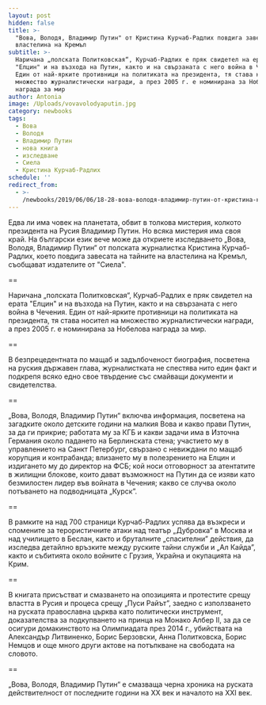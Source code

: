 ```yaml
---
layout: post
hidden: false
title: >-
  "Вова, Володя, Владимир Путин" от Кристина Курчаб-Радлих повдига завесата пред
  властелина на Кремъл
subtitle: >-
  Наричана „полската Политковская“, Курчаб-Радлих е пряк свидетел на ерата
  "Елцин" и на възхода на Путин, както и на свързаната с него война в Чечения.
  Един от най-ярките противници на политиката на президента, тя става носител на
  множество журналистически награди, а през 2005 г. е номинирана за Нобелова
  награда за мир
author: Antonia
image: /Uploads/vovavolodyaputin.jpg
category: newbooks
tags:
  - Вова
  - Володя
  - Владимир Путин
  - нова книга
  - изследване
  - Сиела
  - Кристина Курчаб-Радлих
schedule: ''
redirect_from:
  - >-
    /newbooks/2019/06/06/18-28-вова-володя-владимир-путин-от-кристина-курчаб-радлих-повдига-завесата-пред-властелина-на-кремъл
---
```

Едва ли има човек на планетата, обвит в толкова мистерия, колкото президента на Русия Владимир Путин. Но всяка мистерия има своя край. На български език вече може да откриете изследването „Вова, Володя, Владимир Путин“ от полската журналистка Кристина Курчаб-Радлих, което повдига завесата на тайните на властелина на Кремъл, съобщават издателите от "Сиела".

\==

Наричана „полската Политковская“, Курчаб-Радлих е пряк свидетел на ерата "Елцин" и на възхода на Путин, както и на свързаната с него война в Чечения. Един от най-ярките противници на политиката на президента, тя става носител на множество журналистически награди, а през 2005 г. е номинирана за Нобелова награда за мир. 

\==

В безпрецедентната по мащаб и задълбоченост биография, посветена на руския държавен глава, журналистката не спестява нито един факт и подкрепя всяко едно свое твърдение със смайващи документи и свидетелства.

\==

„Вова, Володя, Владимир Путин“  включва информация, посветена на загадките около детските години на малкия Вова и какво прави Путин, за да ги прикрие; работата му за КГБ и какви задачи има в Източна Германия около падането на Берлинската стена; участието му в управлението на Санкт Петербург, свързано с невиждани по мащаб корупция и контрабанда; влизането му в полезрението на Елцин и издигането му до директор на ФСБ; кой носи отговорност за атентатите в жилищни блокове, които дават възможност на Путин да се изяви като безмилостен лидер във войната в Чечения; какво се случва около потъването на подводницата „Курск”.

\==

В рамките на над 700 страници Курчаб-Радлих успява да възкреси и спомените за терористичните атаки над театър „Дубровка“ в Москва и над училището в Беслан, както и бруталните „спасителни” действия, да изследва детайлно връзките между руските тайни служби и „Ал Кайда”, както и събитията около войните с Грузия, Украйна и окупацията на Крим.

\==

В книгата присъстват и смазването на опозицията и протестите срещу властта в Русия и процеса срещу „Пуси Райът”, заедно с използването на руската православна църква като политически инструмент, доказателства за подкупването на принца на Монако Албер II, за да се осигури домакинството на Олимпиадата през 2014 г., убийствата на Александър Литвиненко, Борис Берзовски, Анна Политковска, Борис Немцов и още много други актове на потъпкване на свободата на словото.  

\==

„Вова, Володя, Владимир Путин“ е смазваща черна хроника на руската действителност от последните години на XX век и началото на XXI век.
